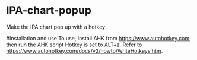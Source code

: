 # IPA-chart-popup
Make the IPA chart pop up with a hotkey

#Installation and use
To use, Install AHK from https://www.autohotkey.com, then run the AHK script
Hotkey is set to ALT+z. Refer to https://www.autohotkey.com/docs/v2/howto/WriteHotkeys.htm. 
